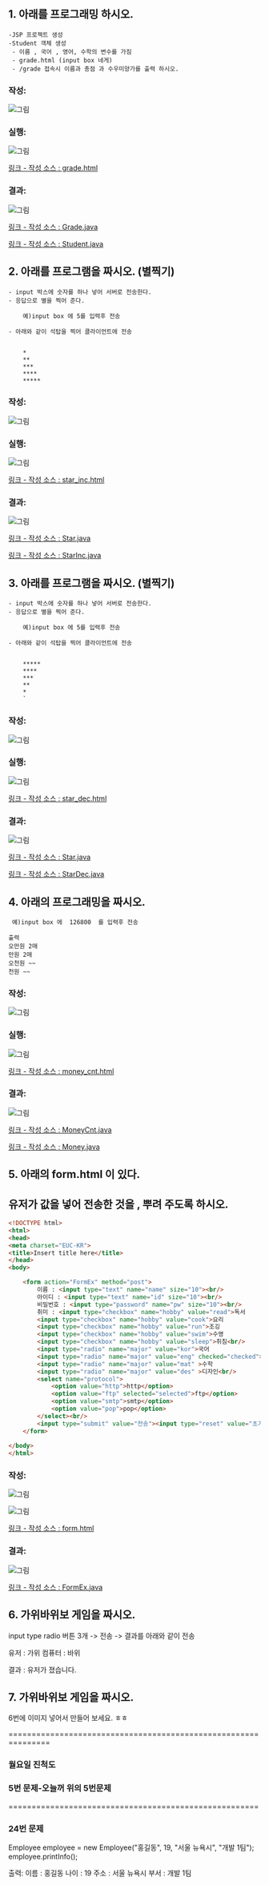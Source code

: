 ## 1. 아래를 프로그래밍 하시오.
```
-JSP 프로젝트 생성
-Student 객체 생성
 - 이름 , 국어 , 영어, 수학의 변수를 가짐
 - grade.html (input box 네게)
 - /grade 접속시 이름과 총점 과 수우미양가를 출력 하시오.
```
### 작성:
![그림](11.PNG)
### 실행:
![그림](12.PNG)

[링크  - 작성 소스  : grade.html ](grade.html)
### 결과:
![그림](13.PNG)

[링크  - 작성 소스  : Grade.java ](Grade.java)

[링크  - 작성 소스  : Student.java ](Student.java)
## 2. 아래를 프로그램을 짜시오. (별찍기)
```
- input 박스에 숫자를 하나 넣어 서버로 전송한다.
- 응답으로 별을 찍어 준다.
    
    예)input box 에 5를 입력후 전송
    
- 아래와 같이 석탑을 찍어 클라이언트에 전송
    
    
    *
    **
    ***
    ****
    *****
```
### 작성:
![그림](21.PNG)
### 실행:
![그림](22.PNG)

[링크  - 작성 소스  : star_inc.html ](star_inc.html)
### 결과:
![그림](23.PNG)

[링크  - 작성 소스  : Star.java ](Star.java)

[링크  - 작성 소스  : StarInc.java ](StarInc.java)

## 3. 아래를 프로그램을 짜시오. (별찍기)
```
- input 박스에 숫자를 하나 넣어 서버로 전송한다.
- 응답으로 별을 찍어 준다.
    
    예)input box 에 5를 입력후 전송
    
- 아래와 같이 석탑을 찍어 클라이언트에 전송
    
    
    *****
    ****
    ***
    **
    *
    `
```
### 작성:
![그림](21.PNG)

### 실행:
![그림](32.PNG)

[링크  - 작성 소스  : star_dec.html ](star_dec.html)

### 결과:
![그림](33.PNG)

[링크  - 작성 소스  : Star.java ](Star.java)

[링크  - 작성 소스  : StarDec.java ](StarDec.java)

## 4. 아래의 프로그래밍을 짜시오.
```
 예)input box 에  126800  를 입력후 전송

출력
오만원 2매
만원 2매
오천원 ~~
천원 ~~
```
### 작성:
![그림](41.PNG)
### 실행:
![그림](42.PNG)

[링크  - 작성 소스  : money_cnt.html ](money_cnt.html)
### 결과:
![그림](43.PNG)

[링크  - 작성 소스  : MoneyCnt.java ](MoneyCnt.java)

[링크  - 작성 소스  : Money.java ](Money.java)

## 5. 아래의 form.html 이 있다.
## 유저가 값을 넣어 전송한 것을 , 뿌려 주도록 하시오.
```html
<!DOCTYPE html>
<html>
<head>
<meta charset="EUC-KR">
<title>Insert title here</title>
</head>
<body>

	<form action="FormEx" method="post">
		이름 : <input type="text" name="name" size="10"><br/>
		아이디 : <input type="text" name="id" size="10"><br/>
		비밀번호 : <input type="password" name="pw" size="10"><br/>
		취미 : <input type="checkbox" name="hobby" value="read">독서
		<input type="checkbox" name="hobby" value="cook">요리
		<input type="checkbox" name="hobby" value="run">조깅
		<input type="checkbox" name="hobby" value="swim">수영
		<input type="checkbox" name="hobby" value="sleep">취침<br/>
		<input type="radio" name="major" value="kor">국어
		<input type="radio" name="major" value="eng" checked="checked">영어
		<input type="radio" name="major" value="mat" >수학
		<input type="radio" name="major" value="des" >디자인<br/>
		<select name="protocol">
			<option value="http">http</option>
			<option value="ftp" selected="selected">ftp</option>
			<option value="smtp">smtp</option>
			<option value="pop">pop</option>
		</select><br/>
		<input type="submit" value="전송"><input type="reset" value="초기화">
	</form>
	
</body>
</html>
```
### 작성:
![그림](51.PNG)


![그림](52.PNG)

[링크 - 작성 소스 : form.html ](form.html)

### 결과:

![그림](53.PNG)

[링크 - 작성 소스 : FormEx.java ](FormEx.java)


## 6. 가위바위보 게임을 짜시오.
input type radio 버튼 3개  -> 전송 -> 결과를 아래와 같이 전송

유저 : 가위
컴퓨터 : 바위

결과 : 유저가 졌습니다.

## 7. 가위바위보 게임을 짜시오.
6번에 이미지 넣어서 만들어 보세요. ㅎㅎ 





===============================================================

###  월요일 진척도 

### 5번 문제-오늘꺼 위의 5번문제 
======================================================
### 24번 문제

Employee employee = new Employee("홍길동", 19, "서울 뉴욕시", "개발 1팀");
employee.printInfo();

출력:
이름 : 홍길동
나이 : 19
주소 : 서울 뉴욕시
부서 : 개발 1팀
